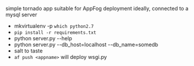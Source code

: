simple tornado app suitable for AppFog deployment
ideally, connected to a mysql server

 - mkvirtualenv -p `which python2.7`
 - ``pip install -r requirements.txt``
 - python server.py --help
 - python server.py --db_host=localhost --db_name=somedb
 - salt to taste
 - ``af push <appname>`` will deploy wsgi.py
 
